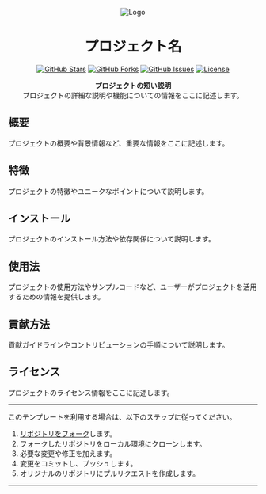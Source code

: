 <p align="center">
  <img src="https://example.com/logo.png" alt="Logo">
</p>

<h1 align="center">プロジェクト名</h1>

<p align="center">
  <a href="https://github.com/doremire/dotfires"><img src="https://img.shields.io/github/stars/ユーザー名/リポジトリ名?style=flat-square" alt="GitHub Stars"></a>
  <a href="https://github.com/ユーザー名/リポジトリ名"><img src="https://img.shields.io/github/forks/ユーザー名/リポジトリ名?style=flat-square" alt="GitHub Forks"></a>
  <a href="https://github.com/ユーザー名/リポジトリ名/issues"><img src="https://img.shields.io/github/issues/ユーザー名/リポジトリ名?style=flat-square" alt="GitHub Issues"></a>
  <a href="https://github.com/ユーザー名/リポジトリ名/blob/main/LICENSE"><img src="https://img.shields.io/github/license/ユーザー名/リポジトリ名?style=flat-square" alt="License"></a>
</p>

<p align="center">
  <strong>プロジェクトの短い説明</strong>
  <br>
  プロジェクトの詳細な説明や機能についての情報をここに記述します。
</p>

## 概要

プロジェクトの概要や背景情報など、重要な情報をここに記述します。

## 特徴

プロジェクトの特徴やユニークなポイントについて説明します。

## インストール

プロジェクトのインストール方法や依存関係について説明します。

## 使用法

プロジェクトの使用方法やサンプルコードなど、ユーザーがプロジェクトを活用するための情報を提供します。

## 貢献方法

貢献ガイドラインやコントリビューションの手順について説明します。

## ライセンス

プロジェクトのライセンス情報をここに記述します。

---

このテンプレートを利用する場合は、以下のステップに従ってください。

1. [リポジトリをフォーク](https://github.com/ユーザー名/リポジトリ名/fork)します。
2. フォークしたリポジトリをローカル環境にクローンします。
3. 必要な変更や修正を加えます。
4. 変更をコミットし、プッシュします。
5. オリジナルのリポジトリにプルリクエストを作成します。

---

